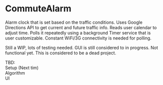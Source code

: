 # CommuteAlarm
Alarm clock that is set based on the traffic conditions. Uses Google Directions API to get current and future traffic info. Reads user calendar to adjust time. Polls it repeatedly using a background Timer service that is user customizable. Constant WiFi/3G connectivity is needed for polling.

Still a WIP, lots of testing needed. GUI is still considered to in progress. Not functional yet. This is considered to be a dead project.

TBD: <br/>
Setup (Next tim)<br/>
Algorithm <br/>
UI <br/>
